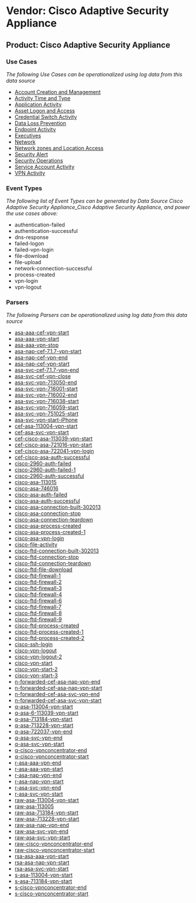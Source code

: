 Vendor: Cisco Adaptive Security Appliance
=========================================
Product: Cisco Adaptive Security Appliance
------------------------------------------

### Use Cases

_The following Use Cases can be operationalized using log data from this data source_

* [Account Creation and Management](usecase_account_creation_and_management.md)
* [Activity Time  and Type](usecase_activity_time__and_type.md)
* [Application Activity](usecase_application_activity.md)
* [Asset Logon and Access](usecase_asset_logon_and_access.md)
* [Credential Switch Activity](usecase_credential_switch_activity.md)
* [Data Loss Prevention](usecase_data_loss_prevention.md)
* [Endpoint Activity](usecase_endpoint_activity.md)
* [Executives](usecase_executives.md)
* [Network](usecase_network.md)
* [Network zones and Location Access](usecase_network_zones_and_location_access.md)
* [Security Alert](usecase_security_alert.md)
* [Security Operations](usecase_security_operations.md)
* [Service Account Activity](usecase_service_account_activity.md)
* [VPN Activity](usecase_vpn_activity.md)


### Event Types

_The following list of Event Types can be generated by Data Source Cisco Adaptive Security Appliance_Cisco Adaptive Security Appliance, and power the use cases above:_

- authentication-failed
- authentication-successful
- dns-response
- failed-logon
- failed-vpn-login
- file-download
- file-upload
- network-connection-successful
- process-created
- vpn-login
- vpn-logout


### Parsers

_The following Parsers can be operationalized using log data from this data source_

* [asa-aaa-cef-vpn-start](parserContent_asa-aaa-cef-vpn-start.md)
* [asa-aaa-vpn-start](parserContent_asa-aaa-vpn-start.md)
* [asa-aaa-vpn-stop](parserContent_asa-aaa-vpn-stop.md)
* [asa-nap-cef-7.1.7-vpn-start](parserContent_asa-nap-cef-7.1.7-vpn-start.md)
* [asa-nap-cef-vpn-end](parserContent_asa-nap-cef-vpn-end.md)
* [asa-nap-cef-vpn-start](parserContent_asa-nap-cef-vpn-start.md)
* [asa-svc-cef-7.1.7-vpn-end](parserContent_asa-svc-cef-7.1.7-vpn-end.md)
* [asa-svc-cef-vpn-close](parserContent_asa-svc-cef-vpn-close.md)
* [asa-svc-vpn-713050-end](parserContent_asa-svc-vpn-713050-end.md)
* [asa-svc-vpn-716001-start](parserContent_asa-svc-vpn-716001-start.md)
* [asa-svc-vpn-716002-end](parserContent_asa-svc-vpn-716002-end.md)
* [asa-svc-vpn-716038-start](parserContent_asa-svc-vpn-716038-start.md)
* [asa-svc-vpn-716059-start](parserContent_asa-svc-vpn-716059-start.md)
* [asa-svc-vpn-751025-start](parserContent_asa-svc-vpn-751025-start.md)
* [asa-svc-vpn-start-iPhone](parserContent_asa-svc-vpn-start-iphone.md)
* [cef-asa-113004-vpn-start](parserContent_cef-asa-113004-vpn-start.md)
* [cef-asa-svc-vpn-start](parserContent_cef-asa-svc-vpn-start.md)
* [cef-cisco-asa-113039-vpn-start](parserContent_cef-cisco-asa-113039-vpn-start.md)
* [cef-cisco-asa-721016-vpn-start](parserContent_cef-cisco-asa-721016-vpn-start.md)
* [cef-cisco-asa-722041-vpn-login](parserContent_cef-cisco-asa-722041-vpn-login.md)
* [cef-cisco-asa-auth-successful](parserContent_cef-cisco-asa-auth-successful.md)
* [cisco-2960-auth-failed](parserContent_cisco-2960-auth-failed.md)
* [cisco-2960-auth-failed-1](parserContent_cisco-2960-auth-failed-1.md)
* [cisco-2960-auth-successful](parserContent_cisco-2960-auth-successful.md)
* [cisco-asa-113015](parserContent_cisco-asa-113015.md)
* [cisco-asa-746016](parserContent_cisco-asa-746016.md)
* [cisco-asa-auth-failed](parserContent_cisco-asa-auth-failed.md)
* [cisco-asa-auth-successful](parserContent_cisco-asa-auth-successful.md)
* [cisco-asa-connection-built-302013](parserContent_cisco-asa-connection-built-302013.md)
* [cisco-asa-connection-stop](parserContent_cisco-asa-connection-stop.md)
* [cisco-asa-connection-teardown](parserContent_cisco-asa-connection-teardown.md)
* [cisco-asa-process-created](parserContent_cisco-asa-process-created.md)
* [cisco-asa-process-created-1](parserContent_cisco-asa-process-created-1.md)
* [cisco-asa-vpn-login](parserContent_cisco-asa-vpn-login.md)
* [cisco-file-activity](parserContent_cisco-file-activity.md)
* [cisco-ftd-connection-built-302013](parserContent_cisco-ftd-connection-built-302013.md)
* [cisco-ftd-connection-stop](parserContent_cisco-ftd-connection-stop.md)
* [cisco-ftd-connection-teardown](parserContent_cisco-ftd-connection-teardown.md)
* [cisco-ftd-file-download](parserContent_cisco-ftd-file-download.md)
* [cisco-ftd-firewall-1](parserContent_cisco-ftd-firewall-1.md)
* [cisco-ftd-firewall-2](parserContent_cisco-ftd-firewall-2.md)
* [cisco-ftd-firewall-3](parserContent_cisco-ftd-firewall-3.md)
* [cisco-ftd-firewall-4](parserContent_cisco-ftd-firewall-4.md)
* [cisco-ftd-firewall-6](parserContent_cisco-ftd-firewall-6.md)
* [cisco-ftd-firewall-7](parserContent_cisco-ftd-firewall-7.md)
* [cisco-ftd-firewall-8](parserContent_cisco-ftd-firewall-8.md)
* [cisco-ftd-firewall-9](parserContent_cisco-ftd-firewall-9.md)
* [cisco-ftd-process-created](parserContent_cisco-ftd-process-created.md)
* [cisco-ftd-process-created-1](parserContent_cisco-ftd-process-created-1.md)
* [cisco-ftd-process-created-2](parserContent_cisco-ftd-process-created-2.md)
* [cisco-ssh-login](parserContent_cisco-ssh-login.md)
* [cisco-vpn-logout](parserContent_cisco-vpn-logout.md)
* [cisco-vpn-logout-2](parserContent_cisco-vpn-logout-2.md)
* [cisco-vpn-start](parserContent_cisco-vpn-start.md)
* [cisco-vpn-start-2](parserContent_cisco-vpn-start-2.md)
* [cisco-vpn-start-3](parserContent_cisco-vpn-start-3.md)
* [n-forwarded-cef-asa-nap-vpn-end](parserContent_n-forwarded-cef-asa-nap-vpn-end.md)
* [n-forwarded-cef-asa-nap-vpn-start](parserContent_n-forwarded-cef-asa-nap-vpn-start.md)
* [n-forwarded-cef-asa-svc-vpn-end](parserContent_n-forwarded-cef-asa-svc-vpn-end.md)
* [n-forwarded-cef-asa-svc-vpn-start](parserContent_n-forwarded-cef-asa-svc-vpn-start.md)
* [q-asa-113004-vpn-start](parserContent_q-asa-113004-vpn-start.md)
* [q-asa-6-113039-vpn-start](parserContent_q-asa-6-113039-vpn-start.md)
* [q-asa-713184-vpn-start](parserContent_q-asa-713184-vpn-start.md)
* [q-asa-713228-vpn-start](parserContent_q-asa-713228-vpn-start.md)
* [q-asa-722037-vpn-end](parserContent_q-asa-722037-vpn-end.md)
* [q-asa-svc-vpn-end](parserContent_q-asa-svc-vpn-end.md)
* [q-asa-svc-vpn-start](parserContent_q-asa-svc-vpn-start.md)
* [q-cisco-vpnconcentrator-end](parserContent_q-cisco-vpnconcentrator-end.md)
* [q-cisco-vpnconcentrator-start](parserContent_q-cisco-vpnconcentrator-start.md)
* [r-asa-aaa-vpn-end](parserContent_r-asa-aaa-vpn-end.md)
* [r-asa-aaa-vpn-start](parserContent_r-asa-aaa-vpn-start.md)
* [r-asa-nap-vpn-end](parserContent_r-asa-nap-vpn-end.md)
* [r-asa-nap-vpn-start](parserContent_r-asa-nap-vpn-start.md)
* [r-asa-svc-vpn-end](parserContent_r-asa-svc-vpn-end.md)
* [r-asa-svc-vpn-start](parserContent_r-asa-svc-vpn-start.md)
* [raw-asa-113004-vpn-start](parserContent_raw-asa-113004-vpn-start.md)
* [raw-asa-113005](parserContent_raw-asa-113005.md)
* [raw-asa-713184-vpn-start](parserContent_raw-asa-713184-vpn-start.md)
* [raw-asa-713228-vpn-start](parserContent_raw-asa-713228-vpn-start.md)
* [raw-asa-nap-vpn-end](parserContent_raw-asa-nap-vpn-end.md)
* [raw-asa-svc-vpn-end](parserContent_raw-asa-svc-vpn-end.md)
* [raw-asa-svc-vpn-start](parserContent_raw-asa-svc-vpn-start.md)
* [raw-cisco-vpnconcentrator-end](parserContent_raw-cisco-vpnconcentrator-end.md)
* [raw-cisco-vpnconcentrator-start](parserContent_raw-cisco-vpnconcentrator-start.md)
* [rsa-asa-aaa-vpn-start](parserContent_rsa-asa-aaa-vpn-start.md)
* [rsa-asa-nap-vpn-start](parserContent_rsa-asa-nap-vpn-start.md)
* [rsa-asa-svc-vpn-start](parserContent_rsa-asa-svc-vpn-start.md)
* [s-asa-113004-vpn-start](parserContent_s-asa-113004-vpn-start.md)
* [s-asa-713184-vpn-start](parserContent_s-asa-713184-vpn-start.md)
* [s-cisco-vpnconcentrator-end](parserContent_s-cisco-vpnconcentrator-end.md)
* [s-cisco-vpnconcentrator-start](parserContent_s-cisco-vpnconcentrator-start.md)
